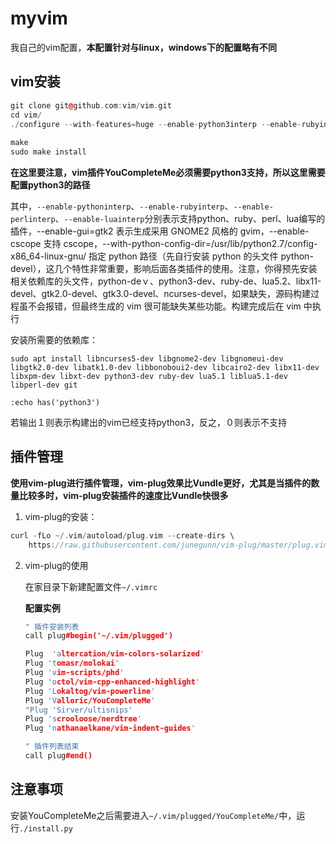 # myvim

我自己的vim配置，**本配置针对与linux，windows下的配置略有不同**

## vim安装

```c++
git clone git@github.com:vim/vim.git
cd vim/
./configure --with-features=huge --enable-python3interp --enable-rubyinterp --enable-luainterp --enable-perlinterp --with-python-config-dir=/usr/lib/python3.6/config-3.6m-x86_64-linux-gnu/ --enable-gui=gtk2 --enable-cscope --prefix=/usr/local
						
make
sudo make install
```

**在这里要注意，vim插件YouCompleteMe必须需要python3支持，所以这里需要配置python3的路径**

其中，<code>--enable-pythoninterp</code>、<code>--enable-rubyinterp</code>、<code>--enable-perlinterp</code>、<code>--enable-luainterp</code>分别表示支持python、ruby、perl、lua编写的插件，--enable-gui=gtk2 表示生成采用 GNOME2 风格的 gvim，--enable-cscope 支持 cscope，--with-python-config-dir=/usr/lib/python2.7/config-x86_64-linux-gnu/ 指定 python 路径（先自行安装 python 的头文件 python-devel），这几个特性非常重要，影响后面各类插件的使用。注意，你得预先安装相关依赖库的头文件，python-deｖ、python3-dev、ruby-de、lua5.2、libx11-devel、gtk2.0-devel、gtk3.0-devel、ncurses-devel，如果缺失，源码构建过程虽不会报错，但最终生成的 vim 很可能缺失某些功能。构建完成后在 vim 中执行

安装所需要的依赖库：

```
sudo apt install libncurses5-dev libgnome2-dev libgnomeui-dev libgtk2.0-dev libatk1.0-dev libbonoboui2-dev libcairo2-dev libx11-dev libxpm-dev libxt-dev python3-dev ruby-dev lua5.1 liblua5.1-dev libperl-dev git
```



```
:echo has('python3')
```

若输出１则表示构建出的vim已经支持python3，反之，０则表示不支持

## 插件管理

**使用vim-plug进行插件管理，vim-plug效果比Vundle更好，尤其是当插件的数量比较多时，vim-plug安装插件的速度比Vundle快很多**

1.  vim-plug的安装：

```c++
curl -fLo ~/.vim/autoload/plug.vim --create-dirs \
	https://raw.githubusercontent.com/junegunn/vim-plug/master/plug.vim
```

2.  vim-plug的使用

    在家目录下新建配置文件`~/.vimrc`

    **配置实例**

    ```c++
    " 插件安装列表
    call plug#begin('~/.vim/plugged')
    
    Plug  'altercation/vim-colors-solarized'
    Plug 'tomasr/molokai'
    Plug 'vim-scripts/phd'
    Plug 'octol/vim-cpp-enhanced-highlight'
    Plug 'Lokaltog/vim-powerline'
    Plug 'Valloric/YouCompleteMe'
    "Plug 'Sirver/ultisnips'
    Plug 'scrooloose/nerdtree'
    Plug 'nathanaelkane/vim-indent-guides'
    
    " 插件列表结束
    call plug#end()
    ```

## 注意事项

安装YouCompleteMe之后需要进入`~/.vim/plugged/YouCompleteMe/`中，运行`./install.py`
